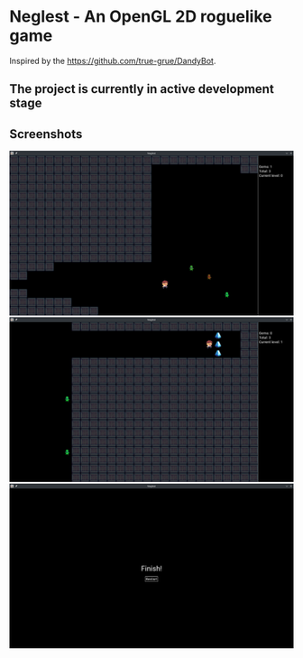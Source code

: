 
# Neglest - An OpenGL 2D roguelike game

Inspired by the https://github.com/true-grue/DandyBot.

## The project is currently in active development stage

## Screenshots

![](screenshots/a.png)
![](screenshots/b.png)
![](screenshots/c.png)
